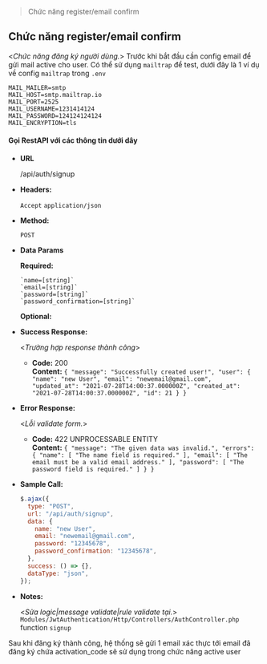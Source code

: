 > Chức năng register/email confirm

## **Chức năng register/email confirm**

<_Chức năng đăng ký người dùng._>
Trước khi bắt đầu cần config email để gửi mail active cho user.
Có thể sử dụng `mailtrap` để test, dưới đây là 1 ví dụ về config `mailtrap` trong `.env`

```
MAIL_MAILER=smtp
MAIL_HOST=smtp.mailtrap.io
MAIL_PORT=2525
MAIL_USERNAME=1231414124
MAIL_PASSWORD=124124124124
MAIL_ENCRYPTION=tls
```

#### Gọi RestAPI với các thông tin dưới dây

- **URL**

  /api/auth/signup

- **Headers:**

  `Accept` `application/json`

- **Method:**

  `POST`

- **Data Params**

  **Required:**

      `name=[string]`
      `email=[string]`
      `password=[string]`
      `password_confirmation=[string]`

  **Optional:**

- **Success Response:**

  <_Trường hợp response thành công_>

  - **Code:** 200 <br />
    **Content:**
    `{ "message": "Successfully created user!", "user": { "name": "new User", "email": "newemail@gmail.com", "updated_at": "2021-07-28T14:00:37.000000Z", "created_at": "2021-07-28T14:00:37.000000Z", "id": 21 } } `

- **Error Response:**

  <_Lỗi validate form._>

  - **Code:** 422 UNPROCESSABLE ENTITY <br />
    **Content:** `{ "message": "The given data was invalid.", "errors": { "name": [ "The name field is required." ], "email": [ "The email must be a valid email address." ], "password": [ "The password field is required." ] } }`

- **Sample Call:**

  ```javascript
  $.ajax({
    type: "POST",
    url: "/api/auth/signup",
    data: {
      name: "new User",
      email: "newemail@gmail.com",
      password: "12345678",
      password_confirmation: "12345678",
    },
    success: () => {},
    dataType: "json",
  });
  ```

- **Notes:**

  <_Sửa logic|message validate|rule validate tại._> `Modules/JwtAuthentication/Http/Controllers/AuthController.php` function `signup`

<p class="tip">Sau khi đăng ký thành công, hệ thống sẽ gửi 1 email xác thực tới email đã đăng ký chứa activation_code sẽ sử dụng trong chức năng active user
</p>
